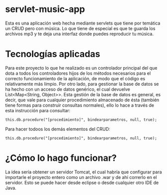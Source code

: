 # servlet-music-app
Esta es una aplicación web hecha mediante servlets que tiene por temática un CRUD pero con música. Lo que tiene de especial es que te guarda los archivos mp3 y te deja una interfaz donde puedes reproducir tu música.

# Tecnologías aplicadas

Para este proyecto lo que he realizado es un controlador principal del que dota a todos los controladores hijos de los métodos necesarios para el correcto funcionamiento de la aplicación, de modo que el código es relativamente más límpio. Por otro lado, para gestionar la base de datos se ha hecho con un acceso de datos genérico, el cual devuelve List<Map<String, Object>>. Esta gestión de la base de datos es general, es decir, que vale para cualquier procedimiento almacenado de ésta (también tiene formas para construir consultas normales), ello lo hace a través de esta instrucción para consultar:

    this.db.procedure("[procedimiento]", bindearparametros, null, true); 

Para hacer todoos los demás elementos del CRUD:

    this.db.procedure("[procedimiento]", bindearparametros, null, true);    

# ¿Cómo lo hago funcionar?

La idea sería obtener un servidor Tomcat, el cual habría que configurar para importarle el proyecto entero como un archivo .war y de ahí correrlo en el servidor. Esto se puede hacer desde eclipse o desde cualquier otro IDE de Java.

